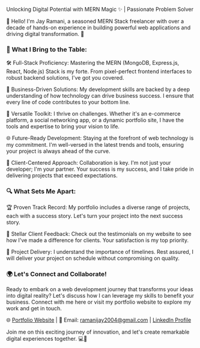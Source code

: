 Unlocking Digital Potential with MERN Magic ✨ | Passionate Problem Solver

👋 Hello! I'm Jay Ramani, a seasoned MERN Stack freelancer with over a decade of hands-on experience in building powerful web applications and driving digital transformation. 🚀

### 💼 What I Bring to the Table:

🛠️ Full-Stack Proficiency: Mastering the MERN (MongoDB, Express.js, React, Node.js) Stack is my forte. From pixel-perfect frontend interfaces to robust backend solutions, I've got you covered.

🚀 Business-Driven Solutions: My development skills are backed by a deep understanding of how technology can drive business success. I ensure that every line of code contributes to your bottom line.

🧰 Versatile Toolkit: I thrive on challenges. Whether it's an e-commerce platform, a social networking app, or a dynamic portfolio site, I have the tools and expertise to bring your vision to life.

🌐 Future-Ready Development: Staying at the forefront of web technology is my commitment. I'm well-versed in the latest trends and tools, ensuring your project is always ahead of the curve.

🤝 Client-Centered Approach: Collaboration is key. I'm not just your developer; I'm your partner. Your success is my success, and I take pride in delivering projects that exceed expectations.

### 🔍 What Sets Me Apart:

🏆 Proven Track Record: My portfolio includes a diverse range of projects, each with a success story. Let's turn your project into the next success story.

💬 Stellar Client Feedback: Check out the testimonials on my website to see how I've made a difference for clients. Your satisfaction is my top priority.

🚢 Project Delivery: I understand the importance of timelines. Rest assured, I will deliver your project on schedule without compromising on quality.

### 🌍 Let's Connect and Collaborate!
Ready to embark on a web development journey that transforms your ideas into digital reality? Let's discuss how I can leverage my skills to benefit your business. Connect with me here or visit my portfolio website to explore my work and get in touch.

🌐 <a href="https://drive.google.com/file/d/1FlKy0A_EESq7z87t_mXm6xWtFiJmi8um/view">Portfolio Website</a> | 📧 Email: ramanijay2004@gmail.com | <a href="https://www.linkedin.com/in/jay-ramani-122527202/">LinkedIn Profile</a>

Join me on this exciting journey of innovation, and let's create remarkable digital experiences together. 💻🚀
